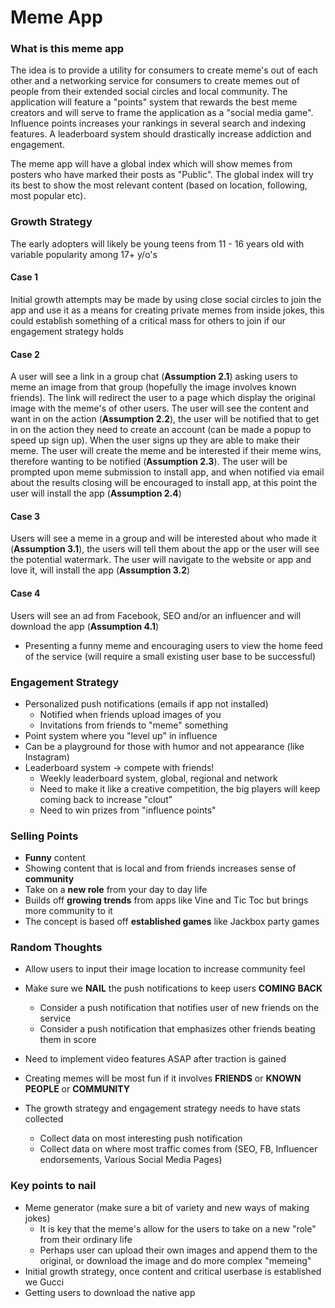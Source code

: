 # Meme App

### What is this meme app

The idea is to provide a utility for consumers to create meme's out of each other and a networking service for consumers to create memes out of people from their extended social circles and local community. The application will feature a "points" system that rewards the best meme creators and will serve to frame the application as a "social media game". Influence points increases your rankings in several search and indexing features. A leaderboard system should drastically increase addiction and engagement.

The meme app will have a global index which will show memes from posters who have marked their posts as "Public". The global index will try its best to show the most relevant content (based on location, following, most popular etc).

### Growth Strategy

The early adopters will likely be young teens from 11 - 16 years old with variable popularity among 17+ y/o's

#### Case 1
Initial growth attempts may be made by using close social circles to join the app and use it as a means for creating private memes from inside jokes, this could establish something of a critical mass for others to join if our engagement strategy holds

#### Case 2
A user will see a link in a group chat (**Assumption 2.1**) asking users to meme an image from that group (hopefully the image involves known friends). The link will redirect the user to a page which display the original image with the meme's of other users. The user will see the content and want in on the action (**Assumption 2.2**), the user will be notified that to get in on the action they need to create an account (can be made a popup to speed up sign up). When the user signs up they are able to make their meme. The user will create the meme and be interested if their meme wins, therefore wanting to be notified (**Assumption 2.3**). The user will be prompted upon meme submission to install app, and when notified via email about the results closing will be encouraged to install app, at this point the user will install the app (**Assumption 2.4**)

#### Case 3
Users will see a meme in a group and will be interested about who made it (**Assumption 3.1**), the users will tell them about the app or the user will see the potential watermark. The user will navigate to the website or app and love it, will install the app (**Assumption 3.2**)

#### Case 4
Users will see an ad from Facebook, SEO and/or an influencer and will download the app (**Assumption 4.1**)
  * Presenting a funny meme and encouraging users to view the home feed of the service (will require a small existing user base to be successful)

### Engagement Strategy

* Personalized push notifications (emails if app not installed)
  * Notified when friends upload images of you
  * Invitations from friends to "meme" something
* Point system where you "level up" in influence
* Can be a playground for those with humor and not appearance (like Instagram)
* Leaderboard system -> compete with friends!
  * Weekly leaderboard system, global, regional and network
  * Need to make it like a creative competition, the big players will keep coming back to increase "clout"
  * Need to win prizes from "influence points"

### Selling Points
  
  * **Funny** content
  * Showing content that is local and from friends increases sense of **community**
  * Take on a **new role** from your day to day life
  * Builds off **growing trends** from apps like Vine and Tic Toc but brings more community to it
  * The concept is based off **established games** like Jackbox party games

### Random Thoughts

* Allow users to input their image location to increase community feel
* Make sure we **NAIL** the push notifications to keep users **COMING BACK**
  * Consider a push notification that notifies user of new friends on the service
  * Consider a push notification that emphasizes other friends beating them in score
* Need to implement video features ASAP after traction is gained
* Creating memes will be most fun if it involves **FRIENDS** or **KNOWN PEOPLE** or **COMMUNITY**

* The growth strategy and engagement strategy needs to have stats collected
  * Collect data on most interesting push notification
  * Collect data on where most traffic comes from (SEO, FB, Influencer endorsements, Various Social Media Pages)

### Key points to nail

* Meme generator (make sure a bit of variety and new ways of making jokes)
  * It is key that the meme's allow for the users to take on a new "role" from their ordinary life
  * Perhaps user can upload their own images and append them to the original, or download the image and do more complex "memeing"
* Initial growth strategy, once content and critical userbase is established we Gucci
* Getting users to download the native app
